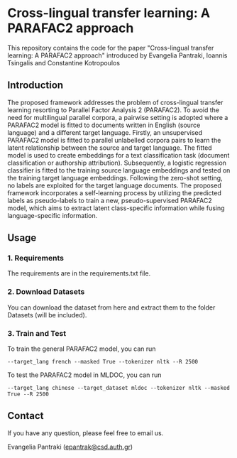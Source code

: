 # Cross-lingual transfer learning: A PARAFAC2 approach

This repository contains the code for the paper "Cross-lingual transfer learning: A PARAFAC2 approach" introduced
by Evangelia Pantraki, Ioannis Tsingalis and Constantine Kotropoulos

## Introduction

The proposed framework addresses the problem of cross-lingual transfer learning resorting to Parallel Factor 
Analysis 2 (PARAFAC2). To avoid the need for multilingual parallel corpora, a pairwise setting is adopted where 
a PARAFAC2 model is fitted to documents written in English (source language) and a different target language. 
Firstly, an unsupervised PARAFAC2 model is fitted to parallel unlabelled corpora pairs to learn the latent 
relationship between the source and target language. The fitted model is used to create embeddings for a text 
classification task (document classification or authorship attribution). Subsequently, a logistic regression 
classifier is fitted to the training source language embeddings and tested on the training target language 
embeddings. Following the zero-shot setting, no labels are exploited for the target language documents. 
The proposed framework incorporates a self-learning process by utilizing the predicted labels as pseudo-labels 
to train a new, pseudo-supervised PARAFAC2 model, which aims to extract latent class-specific information while 
fusing language-specific information.

## Usage
### 1. Requirements
The requirements are in the requirements.txt file. 


### 2. Download Datasets
You can download the dataset from here and extract them to the folder Datasets (will be included).


### 3. Train and Test

To train the general PARAFAC2 model, you can run

```angular2
--target_lang french --masked True --tokenizer nltk --R 2500
```

To test the PARAFAC2 model in MLDOC, you can run
```angular2
--target_lang chinese --target_dataset mldoc --tokenizer nltk --masked True --R 2500
```

## Contact
If you have any question, please feel free to email us.

Evangelia Pantraki (epantrak@csd.auth.gr)

